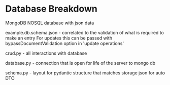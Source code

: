 # Database Breakdown 

MongoDB NOSQL database with json data 

example.db.schema.json - correlated to the validation of what is required to make an entry 
    For updates this can be passed with bypassDocumentValidation option in 'update operations'

crud.py - all interactions with database

database.py - connection that is open for life of the server to mongo db 

schema.py - layout for pydantic structure that matches storage json for auto DTO 